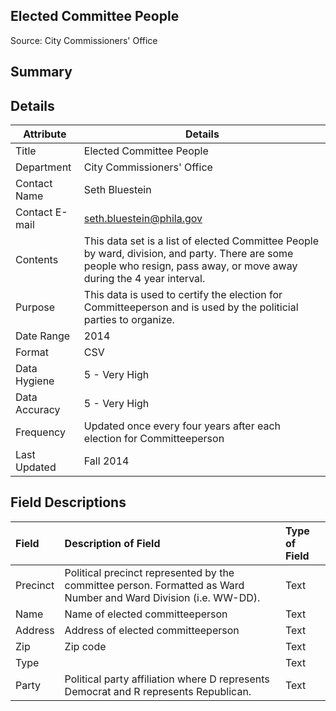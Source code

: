 ## Elected Committee People

Source: City Commissioners' Office

Summary
--------------------------


Details
-----------------

| Attribute | Details |
| ---------- |--------------|
| Title | Elected Committee People |
| Department | City Commissioners' Office |
| Contact Name | Seth Bluestein |
| Contact E-mail | seth.bluestein@phila.gov |
| Contents | This data set is a list of elected Committee People by ward, division, and party.  There are some people who resign, pass away, or move away during the 4 year interval. |
| Purpose | This data is used to certify the election for Committeeperson and is used by the politicial parties to organize. |
| Date Range | 2014 |
| Format | CSV |
| Data Hygiene | 5 - Very High |
| Data Accuracy | 5 - Very High |
| Frequency	| Updated once every four years after each election for Committeeperson |
| Last Updated	| Fall 2014 |


Field Descriptions
--------------------------

|Field|Description of Field|Type of Field|
|:----|:-------------------|:------------|
|Precinct|Political precinct represented by the committee person. Formatted as Ward Number and Ward Division (i.e. WW-DD).|Text|
|Name|Name of elected committeeperson|Text|
|Address|Address of elected committeeperson|Text|
|Zip|Zip code|Text|
|Type||Text|
|Party|Political party affiliation where D represents Democrat and R represents Republican.|Text|
